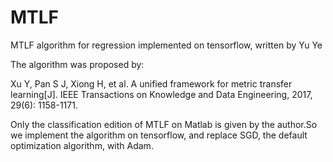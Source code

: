 # MTLF
MTLF algorithm for regression implemented on tensorflow, written by Yu Ye


The algorithm was proposed by:

Xu Y, Pan S J, Xiong H, et al. A unified framework for metric transfer learning[J].
IEEE Transactions on Knowledge and Data Engineering, 2017, 29(6): 1158-1171.
    
    
Only the classification edition of MTLF on Matlab is given by the author.So we implement 
the algorithm on tensorflow, and replace SGD, the default optimization algorithm, with Adam.
